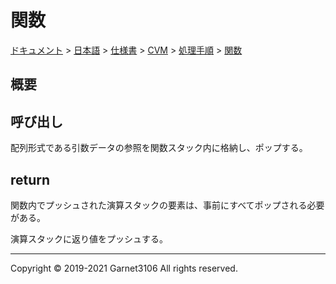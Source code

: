 # 関数

[ドキュメント](../../../../../index.md) > [日本語](../../../../index.md) > [仕様書](../../../index.md) > [CVM](../../index.md) > [処理手順](../index.md) > [関数](./index.md)

## 概要

## 呼び出し

配列形式である引数データの参照を関数スタック内に格納し、ポップする。

## return

関数内でプッシュされた演算スタックの要素は、事前にすべてポップされる必要がある。

演算スタックに返り値をプッシュする。

---

Copyright © 2019-2021 Garnet3106 All rights reserved.
